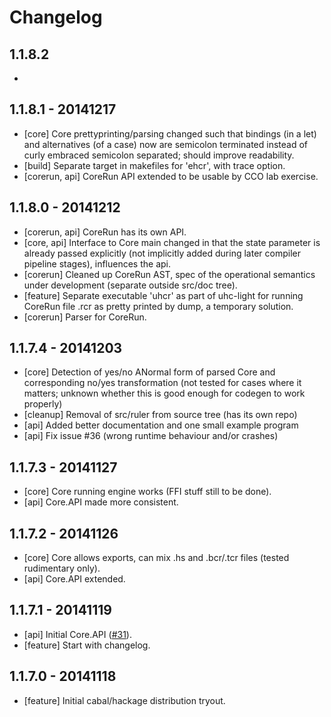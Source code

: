 # Changelog

## 1.1.8.2

- 

## 1.1.8.1 - 20141217

- [core] Core prettyprinting/parsing changed such that bindings (in a let) and alternatives (of a case) now are semicolon terminated instead of curly embraced semicolon separated; should improve readability.
- [build] Separate target in makefiles for 'ehcr', with trace option.
- [corerun, api] CoreRun API extended to be usable by CCO lab exercise.

## 1.1.8.0 - 20141212

- [corerun, api] CoreRun has its own API.
- [core, api] Interface to Core main changed in that the state parameter is already passed explicitly (not implicitly added during later compiler pipeline stages), influences the api.
- [corerun] Cleaned up CoreRun AST, spec of the operational semantics under development (separate outside src/doc tree).
- [feature] Separate executable 'uhcr' as part of uhc-light for running CoreRun file .rcr as pretty printed by dump, a temporary solution.
- [corerun] Parser for CoreRun.

## 1.1.7.4 - 20141203

- [core] Detection of yes/no ANormal form of parsed Core and corresponding no/yes transformation (not tested for cases where it matters; unknown whether this is good enough for codegen to work properly)
- [cleanup] Removal of src/ruler from source tree (has its own repo)
- [api] Added better documentation and one small example program
- [api] Fix issue #36 (wrong runtime behaviour and/or crashes)

## 1.1.7.3 - 20141127

- [core] Core running engine works (FFI stuff still to be done).
- [api] Core.API made more consistent.

## 1.1.7.2 - 20141126

- [core] Core allows exports, can mix .hs and .bcr/.tcr files (tested rudimentary only).
- [api] Core.API extended.

## 1.1.7.1 - 20141119

- [api] Initial Core.API ([#31](https://github.com/UU-ComputerScience/uhc/pull/31)).
- [feature] Start with changelog.

## 1.1.7.0 - 20141118

- [feature] Initial cabal/hackage distribution tryout.

